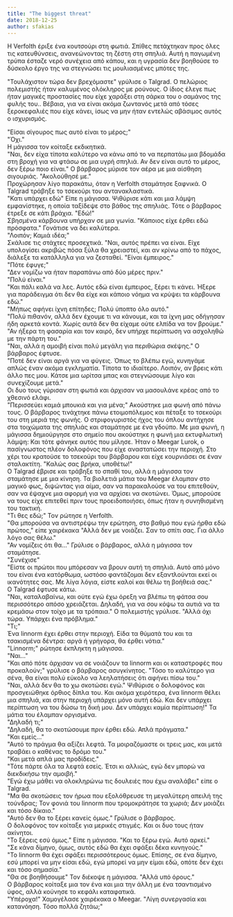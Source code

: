 ```yaml
---
title: "The biggest threat"
date: 2018-12-25
author: sfakias
---
```


Η Verfolth έριξε ένα κουτσούρι στη φωτιά. Σπίθες πετάχτηκαν προς όλες τις
κατευθύνσεις, ανανεώνοντας τη ζέστη στη σπηλιά. Αυτή η παγωμένη τρύπα έσταζε
νερό συνέχεια από κάπου, και η υγρασία δεν βοηθούσε το δύσκολο έργο της να
στεγνώσει τις μουλιασμένες μπότες της.

"Τουλάχιστον τώρα δεν βρεχόμαστε" γρύλισε ο Talgrad. Ο πελώριος πολεμιστής
ήταν καλυμένος ολόκληρος με ρούνους. Ο ίδιος έλεγε πως ήταν μαγικές προστασίες
που είχε χαράξει στη σάρκα του ο σαμάνος της φυλής του.. Βέβαια, για να είναι
ακόμα ζωντανός μετά από τόσες ξεροκεφαλιές που είχε κάνει, ίσως να μην ήταν
εντελώς αβάσιμος αυτός ο ισχυρισμός.

"Είσαι σίγουρος πως αυτό είναι το μέρος;"  
"Όχι."  
Η μάγισσα τον κοίταξε εκδικητικά.  
"Ναι, δεν είχα τίποτα καλύτερο να κάνω από το να περπατάω μια βδομάδα στη
βροχή για να φτάσω σε μια υγρή σπηλιά. Αν δεν είναι αυτό το μέρος, δεν ξέρω
ποιο είναι." O βάρβαρος μύρισε τον αέρα με μια αίσθηση σιγουριάς. "Ακολούθησέ
με."  
Προχώρησαν λίγο παρακάτω, όταν η Verfolth σταμάτησε ξαφνικά. O Talgrad τράβηξε
το τσεκούρι του αντανακλαστικά.  
"Κατι υπάρχει εδώ" Είπε η μάγισσα. Ψιθύρισε κάτι και μια λάμψη εμφανίστηκε, η
οποία ταξίδεψε στο βάθος της σπηλιάς. Τότε ο βάρβαρος έτρεξε σε κάτι βράχια.
"Εδώ!"  
Σβησμένα κάρβουνα υπήρχαν σε μια γωνία. "Κάποιος είχε έρθει εδώ πρόσφατα."
Γονάτισε να δει καλύτερα.  
"Λοιπόν; Καμιά ιδέα;"  
Σκάλισε τις στάχτες προσεχτικά. "Ναι, αυτός πρέπει να είναι. Είχε υπολογίσει
ακριβώς πόσα ξύλα θα χρειαστεί, και αν κρίνω από το πάχος, διάλεξε τα
κατάλληλα για να ζεσταθεί. "Είναι έμπειρος."  
"Πότε έφυγε;"  
"Δεν νομίζω να ήταν παραπάνω από δύο μέρες πριν."  
"Πολύ είναι."  
"Και πάλι καλά να λες. Αυτός εδώ είναι έμπειρος, ξέρει τι κάνει. Ήξερε για
παράδειγμα ότι δεν θα είχε και κάποιο νόημα να κρύψει τα κάρβουνα εδώ."  
"Μήπως αφήνει ίχνη επίτηδες; Πολύ ύποπτο όλο αυτό."  
"Πολύ πιθανόν, αλλά δεν έχουμε τι να κάνουμε, και τα ίχνη μας οδήγησαν ήδη
αρκετά κοντά. Χωρίς αυτά δεν θα είχαμε ούτε ελπίδα να τον βρούμε."  
"Αν ήξερα τη φασαρία και τον καιρό, δεν υπήρχε περίπτωση να ασχοληθώ με την
πάρτη του."  
"Ναι, αλλά η αμοιβή είναι πολύ μεγάλη για περιθώρια σκέψης." Ο βάρβαρος
έφτυσε.  
"Ποτέ δεν είναι αργά για να φύγεις. Όπως το βλέπω εγώ, κυνηγάμε απλώς έναν
ακόμα εγκληματία. Τίποτα το ιδιαίτερο. Λοιπόν, αν βρεις κάτι άλλο πες μου.
Κάτσε μια ωρίτσα μπας και στεγνώσουμε λίγο και συνεχίζουμε μετά."  
Οι δυο τους γύρισαν στη φωτιά και άρχισαν να μασουλάνε κρέας από το χθεσινό
ελάφι.  
"Περισσεύει καμιά μπουκιά και για μένα;" Ακούστηκε μια φωνή από πάνω τους. Ο
βάρβαρος τινάχτηκε πάνω ετοιμοπόλεμος και πέταξε το τσεκούρι του στη μεριά της
φωνής. Ο στριφογυριστός ήχος του όπλου αντήχησε στα τοιχώματα της σπηλιάς και
σταμάτησε με ένα γδούπο. Με μια φωνή, η μάγισσα δημιούργησε στο σημείο που
ακούστηκε η φωνή μια εκτυφλωτική λάμψη: Και τότε φάνηκε αυτός που μίλησε. Ήταν
ο Meegar Lurok, o πασίγνωστος πλέον δολοφόνος που είχε αναστατώσει την
περιοχή. Στο χέρι του κρατούσε το τσεκούρι του βάρβαρου και είχε κουρνιάσει σε
έναν σταλακτίτη. "Καλώς σας βρήκα, υποθέτω!"  
Ο Talgrad έβρισε και τράβηξε το σπαθί του, αλλά η μάγισσα τον σταμάτησε με μια
κίνηση. Τα βιολετιά μάτια του Meegar έλαμπαν στο μαγικό φως, διψώντας για
αίμα, σαν να παρακαλούσε να του επιτεθούν, σαν να έψαχνε μια αφορμή για να
αρχίσει να σκοτώνει. Όμως, μπορούσε να τους είχε επιτεθεί πριν τους
προειδοποιήσει, όπως ήταν η συνηθισμένη του τακτική.  
"Τι θες εδώ;" Τον ρώτησε η Verfolth.  
"Θα μπορούσα να αντιστρέψω την ερώτηση, στο βαθμό που εγώ ήρθα εδώ πρώτος,"
είπε χαιρέκακα "Αλλά δεν με νοιάζει. Σαν το σπίτι σας. Για άλλο λόγο σας
θέλω."  
"Αν νομίζεις ότι θα..." Γρύλισε ο βάρβαρος, αλλά η μάγισσα τον σταμάτησε.  
"Συνέχισε"  
"Είστε οι πρώτοι που μπόρεσαν να βρουν αυτή τη σπηλιά. Αυτό από μόνο του είναι
ένα κατόρθωμα, ωστόσο φαντάζομαι δεν εξαντλούνται εκεί οι ικανότητες σας. Με
λίγα λόγια, είστε καλοί και θέλω τη βοήθειά σας."  
Ο Talgrad έφτυσε κάτω.  
"Ναι, καταλαβαίνω, και ούτε εγώ έχω όρεξη να βλέπω τη φάτσα σου περισσότερο
απόσο χρειάζεται. Δηλαδή, για να σου κόψω τα αυτιά να τα κρεμάσω στον τοίχο με
τα τρόπαια." Ο πολεμιστής γρύλισε. "Αλλά όχι τώρα. Υπάρχει ένα πρόβλημα."  
"Τι;"  
Ένα linnorm έχει έρθει στην περιοχή. Είδα τα θύματά του και τα τσακισμένα
δέντρα: αργά ή γρήγορα, θα έρθει νότια."  
"Linnorm;" ρώτησε έκπληκτη η μάγισσα.  
"Ναι..."  
"Και από πότε άρχισαν να σε νοιάζουν τα linnorm και οι καταστροφές που
προκαλούν;" γρύλισε ο βάρβαρος ασυγκίνητος. "Τόσο το καλύτερο για σένα, θα
είναι πολύ εύκολο να λεηλατήσεις ότι αφήνει πίσω του."  
"Ναι, αλλά δεν θα το χω σκοτώσει εγώ." Ψιθύρισε ο δολοφόνος και προσγειώθηκε
όρθιος δίπλα του. Και ακόμα χειρότερα, ένα linnorm θέλει μια σπηλιά, και στην
περιοχή υπάρχει μόνο αυτή εδώ. Και δεν υπάρχει περίπτωση να του δώσω τη δική
μου. Δεν υπάρχει καμία περίπτωση!" Τα μάτια του έλαμπαν οργισμένα.  
"Δηλαδή τι;"  
"Δηλαδή, θα το σκοτώσουμε πριν έρθει εδώ. Απλά πράγματα."  
"Και εμείς..."  
"Αυτό το πράγμα θα αξίζει λεφτά. Τα μοιραζόμαστε οι τρεις μας, και μετά
τραβάει ο καθένας το δρόμο του."  
"Και μετά απλά μας προδίδεις."  
"Τότε πάρτε όλα τα λεφτά εσείς. Έτσι κι αλλιώς, εγώ δεν μπορώ να διεκδικήσω
την αμοιβή."  
"Εγώ έχω μάθει να ολοκληρώνω τις δουλειές που έχω αναλάβει" είπε ο Talgrad.  
"Μα θα σκοτώσεις τον ήρωα που εξολόθρευσε τη μεγαλύτερη απειλή της τούνδρας;
Τον φονιά του linnorm που τρομοκράτησε τα χωριά; Δεν μοιάζει και τόσο δίκαιο."  
"Αυτό δεν θα το ξέρει κανείς όμως." Γρύλισε ο βάρβαρος.  
Ο δολοφόνος τον κοίταξε για μερικές στιγμές. Και οι δυο τους ήταν ακίνητοι.  
"Το ξέρεις εσύ όμως." Είπε η μάγισσα. "Και το ξέρω εγώ. Αυτό αρκεί."  
"Σε κάνα δίμηνο, όμως, αυτός εδώ θα έχει σφάξει δέκα κυνηγούς."  
"Το linnorm θα έχει σφάξει περισσότερους όμως. Επίσης, σε ένα δίμηνο, εσύ
μπορεί να μην είσαι εδώ, εγώ μπορεί να μην είμαι εδώ, οπότε δεν έχει και τόσο
σημασία."  
"Θα σε βοηθήσουμε" Τον διέκοψε η μάγισσα. "Αλλά υπό όρους."  
Ο βάρβαρος κοίταξε μια τον ένα και μια την άλλη με ένα τσαντισμένο ύφος, αλλά
κούνησε το κεφάλι καταφατικά.  
"Υπέροχα!" Χαμογέλασε χαιρέκακα ο Meegar. "Λίγη συνεργασία και κατανόηση. Τόσο
πολλά ζητάω;"

